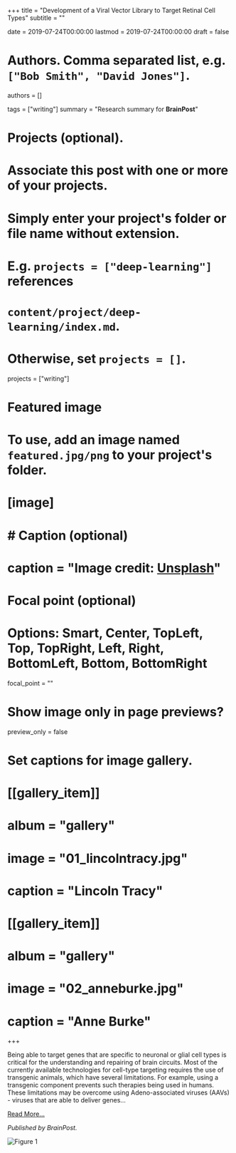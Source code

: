 +++
title = "Development of a Viral Vector Library to Target Retinal Cell Types"
subtitle = ""

date = 2019-07-24T00:00:00
lastmod = 2019-07-24T00:00:00
draft = false

# Authors. Comma separated list, e.g. `["Bob Smith", "David Jones"]`.
authors = []

tags = ["writing"]
summary = "Research summary for **BrainPost**"

# Projects (optional).
#   Associate this post with one or more of your projects.
#   Simply enter your project's folder or file name without extension.
#   E.g. `projects = ["deep-learning"]` references 
#   `content/project/deep-learning/index.md`.
#   Otherwise, set `projects = []`.
projects = ["writing"]

# Featured image
# To use, add an image named `featured.jpg/png` to your project's folder. 
# [image]
#   # Caption (optional)
#   caption = "Image credit: [**Unsplash**](https://unsplash.com/photos/CpkOjOcXdUY)"

  # Focal point (optional)
  # Options: Smart, Center, TopLeft, Top, TopRight, Left, Right, BottomLeft, Bottom, BottomRight
  focal_point = ""

  # Show image only in page previews?
  preview_only = false

# Set captions for image gallery.

# [[gallery_item]]
# album = "gallery"
# image = "01_lincolntracy.jpg"
# caption = "Lincoln Tracy"

# [[gallery_item]]
# album = "gallery"
# image = "02_anneburke.jpg"
# caption = "Anne Burke"

+++

Being able to target genes that are specific to neuronal or glial cell types is critical for the understanding and repairing of brain circuits. Most of the currently available technologies for cell-type targeting requires the use of transgenic animals, which have several limitations. For example, using a transgenic component prevents such therapies being used in humans. These limitations may be overcome using Adeno-associated viruses (AAVs) - viruses that are able to deliver genes...

[Read More...](https://www.brainpost.co/weekly-brainpost/2019/7/23/development-of-a-viral-vector-library-to-target-retinal-cell-types)

*Published by BrainPost.*

![Figure 1](/img/Leigh_image.jpg)
